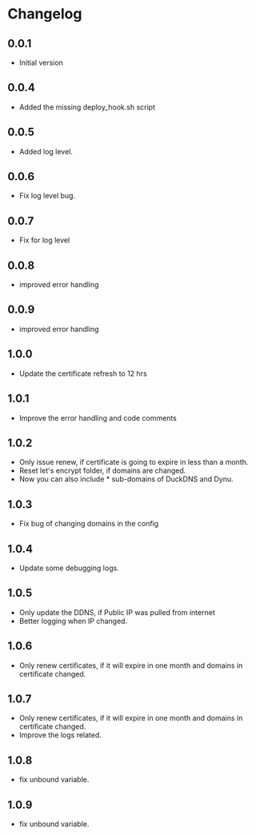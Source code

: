 # Changelog

## 0.0.1

- Initial version


## 0.0.4

- Added the missing deploy_hook.sh script

## 0.0.5

- Added log level.

## 0.0.6

- Fix log level bug.

## 0.0.7

- Fix for log level


## 0.0.8

- improved error handling

## 0.0.9

- improved error handling

## 1.0.0

- Update the certificate refresh to 12 hrs


## 1.0.1

- Improve the error handling and code comments

## 1.0.2

- Only issue renew, if certificate is going to expire in less than a month.
- Reset let's encrypt folder, if domains are changed.
- Now you can also include * sub-domains of DuckDNS and Dynu. 

## 1.0.3

- Fix bug of changing domains in the config

## 1.0.4

- Update some debugging logs.

## 1.0.5

- Only update the DDNS, if Public IP was pulled from internet
- Better logging when IP changed.

## 1.0.6

- Only renew certificates, if it will expire in one month and domains in certificate changed.

## 1.0.7

- Only renew certificates, if it will expire in one month and domains in certificate changed.
- Improve the logs related.

## 1.0.8

- fix unbound variable.

## 1.0.9

- fix unbound variable.